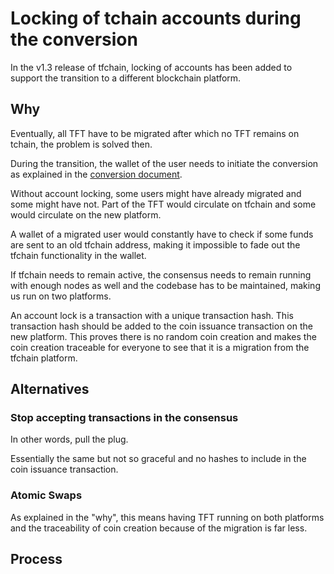 # Locking of tchain accounts during the conversion

In the v1.3 release of tfchain, locking of accounts has been added to support the transition to a different blockchain platform.

## Why

Eventually, all TFT have to be migrated after which no TFT remains on tchain, the problem is solved then.

During the transition, the wallet of the user needs to initiate the conversion as explained in the [conversion document](./conversion.md).

Without account locking, some users might have already migrated and some might have not. Part of the TFT would circulate on tfchain and some would circulate on the new platform.

A wallet of a migrated user would constantly have to check if some funds are sent to an old tfchain address, making it impossible to fade out the tfchain functionality in the wallet.

If tfchain needs to remain active, the consensus needs to remain running with enough nodes as well and the codebase has to be maintained, making us run on two platforms.

An account lock is a transaction with a unique transaction hash. This transaction hash should be added to the coin issuance transaction on the new platform. This proves there is no random coin creation and makes the coin creation traceable for everyone to see that it is a migration from the tfchain platform.

## Alternatives

### Stop accepting transactions in the consensus

In other words, pull the plug.

Essentially the same but not so graceful and no hashes to include in the coin issuance transaction.

### Atomic Swaps

As explained in the "why", this means having TFT running on both platforms and the traceability of coin creation because of the migration is far less.

## Process
